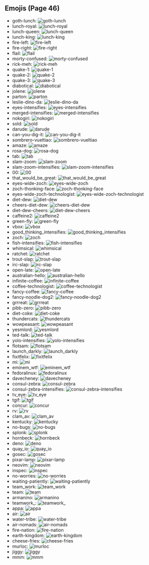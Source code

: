 
## Emojis (Page 46)

* goth-lunch: ![goth-lunch](output/goth-lunch.png)
* lunch-royal: ![lunch-royal](output/lunch-royal.png)
* lunch-queen: ![lunch-queen](output/lunch-queen)
* lunch-king: ![lunch-king](output/lunch-king)
* fire-left: ![fire-left](output/fire-left)
* fire-right: ![fire-right](output/fire-right.png)
* flail: ![flail](output/flail.gif)
* morty-confused: ![morty-confused](output/morty-confused.png)
* rick-meh: ![rick-meh](output/rick-meh.png)
* quake-1: ![quake-1](output/quake-1.png)
* quake-2: ![quake-2](output/quake-2.png)
* quake-3: ![quake-3](output/quake-3.png)
* diabotical: ![diabotical](output/diabotical.png)
* jolene: ![jolene](output/jolene.png)
* parton: ![parton](output/parton.png)
* leslie-dino-da: ![leslie-dino-da](output/leslie-dino-da.png)
* eyes-intensifies: ![eyes-intensifies](output/eyes-intensifies.gif)
* merged-intensifies: ![merged-intensifies](output/merged-intensifies.gif)
* nokogiri: ![nokogiri](output/nokogiri)
* sold: ![sold](output/sold.png)
* darude: ![darude](output/darude.jpg)
* can-you-dig-it: ![can-you-dig-it](output/can-you-dig-it.png)
* sombrero-vueltiao: ![sombrero-vueltiao](output/sombrero-vueltiao.png)
* amaze: ![amaze](output/amaze.gif)
* rosa-dog: ![rosa-dog](output/rosa-dog.png)
* tab: ![tab](output/tab.png)
* slam-zoom: ![slam-zoom](output/slam-zoom.png)
* slam-zoom-intensifies: ![slam-zoom-intensifies](output/slam-zoom-intensifies.gif)
* 00: ![00](output/00.png)
* that_would_be_great: ![that_would_be_great](output/that_would_be_great.jpg)
* eyes-wide-zoch: ![eyes-wide-zoch](output/eyes-wide-zoch.png)
* zoch-thonking-face: ![zoch-thonking-face](output/zoch-thonking-face.png)
* eyes-wide-zoch-technologist: ![eyes-wide-zoch-technologist](output/eyes-wide-zoch-technologist.png)
* diet-dew: ![diet-dew](output/diet-dew.png)
* cheers-diet-dew: ![cheers-diet-dew](output/cheers-diet-dew.png)
* diet-dew-cheers: ![diet-dew-cheers](output/diet-dew-cheers)
* caffeine2: ![caffeine2](output/caffeine2.png)
* green-fly: ![green-fly](output/green-fly.png)
* vbox: ![vbox](output/vbox)
* good_thinking_intensifies: ![good_thinking_intensifies](output/good_thinking_intensifies.gif)
* zoch: ![zoch](output/zoch.png)
* fish-intensifies: ![fish-intensifies](output/fish-intensifies.gif)
* whimsical: ![whimsical](output/whimsical.png)
* ratchet: ![ratchet](output/ratchet.gif)
* trout-slap: ![trout-slap](output/trout-slap.gif)
* irc-slap: ![irc-slap](output/irc-slap)
* open-late: ![open-late](output/open-late.jpg)
* australian-hello: ![australian-hello](output/australian-hello.png)
* infinite-coffee: ![infinite-coffee](output/infinite-coffee.gif)
* coffee-technologist: ![coffee-technologist](output/coffee-technologist.png)
* fancy-coffee: ![fancy-coffee](output/fancy-coffee.png)
* fancy-noodle-dog2: ![fancy-noodle-dog2](output/fancy-noodle-dog2.png)
* grrreat: ![grrreat](output/grrreat.jpg)
* pibb-zero: ![pibb-zero](output/pibb-zero.png)
* diet-coke: ![diet-coke](output/diet-coke.png)
* thundercats: ![thundercats](output/thundercats.png)
* wowpeasant: ![wowpeasant](output/wowpeasant.jpg)
* yesmlord: ![yesmlord](output/yesmlord)
* ted-talk: ![ted-talk](output/ted-talk.jpg)
* yolo-intensifies: ![yolo-intensifies](output/yolo-intensifies.gif)
* flotsam: ![flotsam](output/flotsam.jpg)
* launch_darkly: ![launch_darkly](output/launch_darkly.png)
* fixitfelix: ![fixitfelix](output/fixitfelix.png)
* mi: ![mi](output/mi.png)
* eminem_wtf: ![eminem_wtf](output/eminem_wtf.gif)
* fedoralinux: ![fedoralinux](output/fedoralinux.png)
* davecheney: ![davecheney](output/davecheney.jpg)
* consul-zebra: ![consul-zebra](output/consul-zebra.png)
* consul-zebra-intensifies: ![consul-zebra-intensifies](output/consul-zebra-intensifies.gif)
* tv_eye: ![tv_eye](output/tv_eye.png)
* tgif: ![tgif](output/tgif.jpg)
* concur: ![concur](output/concur.png)
* rv: ![rv](output/rv.jpg)
* clam_av: ![clam_av](output/clam_av.png)
* kentucky: ![kentucky](output/kentucky.png)
* no-bugs: ![no-bugs](output/no-bugs.jpg)
* splonk: ![splonk](output/splonk.png)
* hornbeck: ![hornbeck](output/hornbeck.png)
* deno: ![deno](output/deno.png)
* quay_io: ![quay_io](output/quay_io.png)
* gosec: ![gosec](output/gosec.png)
* pixar-lamp: ![pixar-lamp](output/pixar-lamp.gif)
* neovim: ![neovim](output/neovim)
* inspec: ![inspec](output/inspec.jpg)
* no-worries: ![no-worries](output/no-worries.png)
* waiting-patiently: ![waiting-patiently](output/waiting-patiently)
* team_work: ![team_work](output/team_work.gif)
* team: ![team](output/team)
* armanino: ![armanino](output/armanino.png)
* teamwork_: ![teamwork_](output/teamwork_)
* appa: ![appa](output/appa.png)
* air: ![air](output/air.png)
* water-tribe: ![water-tribe](output/water-tribe.png)
* air-nomads: ![air-nomads](output/air-nomads)
* fire-nation: ![fire-nation](output/fire-nation.png)
* earth-kingdom: ![earth-kingdom](output/earth-kingdom.png)
* cheese-fries: ![cheese-fries](output/cheese-fries.png)
* murloc: ![murloc](output/murloc.png)
* jiggy: ![jiggy](output/jiggy.png)
* mmm: ![mmm](output/mmm.jpg)

